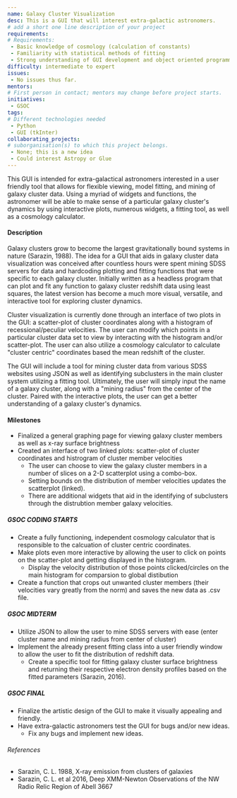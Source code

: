 ```yaml
---
name: Galaxy Cluster Visualization
desc: This is a GUI that will interest extra-galactic astronomers.
# add a short one line description of your project
requirements:
# Requirements:
 - Basic knowledge of cosmology (calculation of constants) 
 - Familiarity with statistical methods of fitting
 - Strong understanding of GUI development and object oriented programming
difficulty: intermediate to expert
issues:
 - No issues thus far.
mentors:
# First person in contact; mentors may change before project starts.
initiatives:
 - GSOC
tags:
# Different technologies needed
 - Python
 - GUI (tkInter)
collaborating_projects:
# suborganisation(s) to which this project belongs.
 - None; this is a new idea
 - Could interest Astropy or Glue
---
```

This GUI is intended for extra-galactical astronomers interested in a user friendly tool that allows for flexible viewing, model fitting, and mining of galaxy cluster data. Using a myriad of widgets and functions, the astronomer will be able to make sense of a particular galaxy cluster's dynamics by using interactive plots, numerous widgets, a fitting tool, as well as a cosmology calculator.

#### Description
Galaxy clusters grow to become the largest gravitationally bound systems in nature (Sarazin, 1988). The idea for a GUI that aids in galaxy cluster data visualization was conceived after countless hours were spent mining SDSS servers for data and hardcoding plotting and fitting functions that were specific to each galaxy cluster. Initially written as a headless program that can plot and fit any function to galaxy cluster redshift data using least squares, the latest version has become a much more visual, versatile, and interactive tool for exploring cluster dynamics.

Cluster visualization is currently done through an interface of two plots in the GUI: a scatter-plot of cluster coordinates along with a histogram of recessional/peculiar velocities. The user can modify which points in a particular cluster data set to view by interacting with the histogram and/or scatter-plot. The user can also utilize a cosmology calculator to calculate "cluster centric" coordinates based the mean redshift of the cluster.

The GUI will include a tool for mining cluster data from various SDSS websites using JSON as well as identifying subclusters in the main cluster system utilizing a fitting tool. Ultimately, the user will simply input the name of a galaxy cluster, along with a "mining radius" from the center of the cluster. Paired with the interactive plots, the user can get a better understanding of a galaxy cluster's dynamics.

#### Milestones
  - Finalized a general graphing page for viewing galaxy cluster members as well as x-ray surface brightness
  - Created an interface of two linked plots: scatter-plot of cluster coordinates and histrogram of cluster member velocities
    - The user can choose to view the galaxy cluster members in a number of slices on a 2-D scatterplot using a combo-box.
    - Setting bounds on the distribution of member velocities updates the scatterplot (linked).
    - There are additional widgets that aid in the identifying of subclusters through the distrubtion member galaxy velocities. 

##### GSOC CODING STARTS
* Create a fully functioning, independent cosmology calculator that is responsible to the calcuation of cluster centric coordinates.
* Make plots even more interactive by allowing the user to click on points on the scatter-plot and getting displayed in the histogram.
  * Display the velocity distribution of those points clicked/circles on the main histogram for comparsion to global distibution
* Create a function that crops out unwanted cluster members (their velocities vary greatly from the norm) and saves the new data as .csv   file.

##### GSOC MIDTERM
* Utilize JSON to allow the user to mine SDSS servers with ease (enter cluster name and mining radius from center of cluster)
* Implement the already present fitting class into a user friendly window to allow the user to fit the distribution of redshift data.
  * Create a specific tool for fitting galaxy cluster surface brightness and returning their respective electron density profiles based     on the fitted parameters (Sarazin, 2016). 

##### GSOC FINAL
* Finalize the artistic design of the GUI to make it visually appealing and friendly.
* Have extra-galactic astronomers test the GUI for bugs and/or new ideas.
  * Fix any bugs and implement new ideas.

###### References
- Sarazin, C. L. 1988, X-ray emission from clusters of galaxies
- Sarazin, C. L. et al 2016, Deep XMM-Newton Observations of the NW Radio Relic Region of Abell 3667
